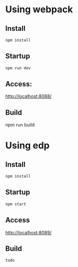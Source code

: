 
# Using webpack

## Install
```bash
npm install
```

## Startup
```bash
npm run dev
```

## Access:
[http://localhost:8088/](http://localhost:8088/)

## Build
npm run build

# Using edp

## Install
```bash
npm install
```

## Startup
```bash
npm start
```

## Access
[http://localhost:8089/](http://localhost:8089/)

## Build
```bash
todo
```
